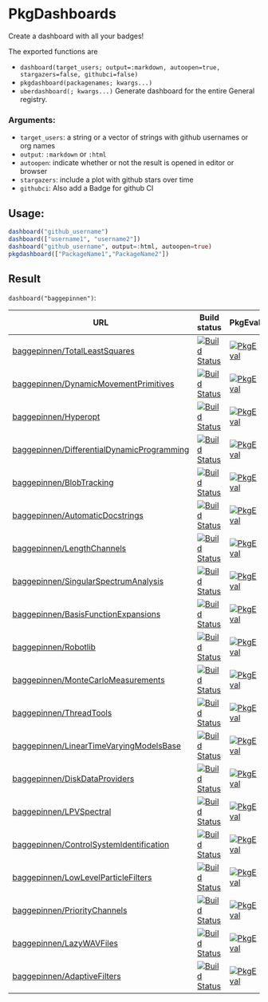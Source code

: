 # PkgDashboards

<!-- [![Build Status](https://travis-ci.com/baggepinnen/PkgDashboards.jl.svg?branch=master)](https://travis-ci.com/baggepinnen/PkgDashboards.jl) -->
<!-- [![Codecov](https://codecov.io/gh/baggepinnen/PkgDashboards.jl/branch/master/graph/badge.svg)](https://codecov.io/gh/baggepinnen/PkgDashboards.jl) -->

Create a dashboard with all your badges!

The exported functions are
- `dashboard(target_users; output=:markdown, autoopen=true, stargazers=false, githubci=false)`
- `pkgdashboard(packagenames; kwargs...)`
- `uberdashboard(; kwargs...)` Generate dashboard for the entire General registry.

### Arguments:
- `target_users`: a string or a vector of strings with github usernames or org names
- `output`: `:markdown` or `:html`
- `autoopen`: indicate whether or not the result is opened in editor or browser
- `stargazers`: include a plot with github stars over time
- `githubci`: Also add a Badge for github CI

## Usage:
```julia
dashboard("github_username")
dashboard(["username1", "username2"])
dashboard("github_username", output=:html, autoopen=true)
pkgdashboard(["PackageName1","PackageName2"])
```

## Result
`dashboard("baggepinnen")`:

|                                                                                                                URL |                                                                                                                                                                  Build status |                                                                                                                                                                                 PkgEval |                                                                                                                                                                              CodeCov |
|--------------------------------------------------------------------------------------------------------------------|-------------------------------------------------------------------------------------------------------------------------------------------------------------------------------|-----------------------------------------------------------------------------------------------------------------------------------------------------------------------------------------|--------------------------------------------------------------------------------------------------------------------------------------------------------------------------------------|
|                           [baggepinnen/TotalLeastSquares](https://github.com/baggepinnen/TotalLeastSquares.jl.git) |                           [![Build Status](https://travis-ci.org/baggepinnen/TotalLeastSquares.jl.svg?branch=master)](https://travis-ci.org/baggepinnen/TotalLeastSquares.jl) |              [![PkgEval](https://juliaci.github.io/NanosoldierReports/pkgeval_badges/T/TotalLeastSquares.svg)](https://juliaci.github.io/NanosoldierReports/pkgeval_badges/report.html) |                           [![codecov](https://codecov.io/gh/baggepinnen/TotalLeastSquares.jl/branch/master/graph/badge.svg)](https://codecov.io/gh/baggepinnen/TotalLeastSquares.jl) |
|           [baggepinnen/DynamicMovementPrimitives](https://github.com/baggepinnen/DynamicMovementPrimitives.jl.git) |           [![Build Status](https://travis-ci.org/baggepinnen/DynamicMovementPrimitives.jl.svg?branch=master)](https://travis-ci.org/baggepinnen/DynamicMovementPrimitives.jl) |      [![PkgEval](https://juliaci.github.io/NanosoldierReports/pkgeval_badges/D/DynamicMovementPrimitives.svg)](https://juliaci.github.io/NanosoldierReports/pkgeval_badges/report.html) |           [![codecov](https://codecov.io/gh/baggepinnen/DynamicMovementPrimitives.jl/branch/master/graph/badge.svg)](https://codecov.io/gh/baggepinnen/DynamicMovementPrimitives.jl) |
|                                             [baggepinnen/Hyperopt](https://github.com/baggepinnen/Hyperopt.jl.git) |                                             [![Build Status](https://travis-ci.org/baggepinnen/Hyperopt.jl.svg?branch=master)](https://travis-ci.org/baggepinnen/Hyperopt.jl) |                       [![PkgEval](https://juliaci.github.io/NanosoldierReports/pkgeval_badges/H/Hyperopt.svg)](https://juliaci.github.io/NanosoldierReports/pkgeval_badges/report.html) |                                             [![codecov](https://codecov.io/gh/baggepinnen/Hyperopt.jl/branch/master/graph/badge.svg)](https://codecov.io/gh/baggepinnen/Hyperopt.jl) |
| [baggepinnen/DifferentialDynamicProgramming](https://github.com/baggepinnen/DifferentialDynamicProgramming.jl.git) | [![Build Status](https://travis-ci.org/baggepinnen/DifferentialDynamicProgramming.jl.svg?branch=master)](https://travis-ci.org/baggepinnen/DifferentialDynamicProgramming.jl) | [![PkgEval](https://juliaci.github.io/NanosoldierReports/pkgeval_badges/D/DifferentialDynamicProgramming.svg)](https://juliaci.github.io/NanosoldierReports/pkgeval_badges/report.html) | [![codecov](https://codecov.io/gh/baggepinnen/DifferentialDynamicProgramming.jl/branch/master/graph/badge.svg)](https://codecov.io/gh/baggepinnen/DifferentialDynamicProgramming.jl) |
|                                     [baggepinnen/BlobTracking](https://github.com/baggepinnen/BlobTracking.jl.git) |                                     [![Build Status](https://travis-ci.org/baggepinnen/BlobTracking.jl.svg?branch=master)](https://travis-ci.org/baggepinnen/BlobTracking.jl) |                   [![PkgEval](https://juliaci.github.io/NanosoldierReports/pkgeval_badges/B/BlobTracking.svg)](https://juliaci.github.io/NanosoldierReports/pkgeval_badges/report.html) |                                     [![codecov](https://codecov.io/gh/baggepinnen/BlobTracking.jl/branch/master/graph/badge.svg)](https://codecov.io/gh/baggepinnen/BlobTracking.jl) |
|                       [baggepinnen/AutomaticDocstrings](https://github.com/baggepinnen/AutomaticDocstrings.jl.git) |                       [![Build Status](https://travis-ci.org/baggepinnen/AutomaticDocstrings.jl.svg?branch=master)](https://travis-ci.org/baggepinnen/AutomaticDocstrings.jl) |            [![PkgEval](https://juliaci.github.io/NanosoldierReports/pkgeval_badges/A/AutomaticDocstrings.svg)](https://juliaci.github.io/NanosoldierReports/pkgeval_badges/report.html) |                       [![codecov](https://codecov.io/gh/baggepinnen/AutomaticDocstrings.jl/branch/master/graph/badge.svg)](https://codecov.io/gh/baggepinnen/AutomaticDocstrings.jl) |
|                                 [baggepinnen/LengthChannels](https://github.com/baggepinnen/LengthChannels.jl.git) |                                 [![Build Status](https://travis-ci.org/baggepinnen/LengthChannels.jl.svg?branch=master)](https://travis-ci.org/baggepinnen/LengthChannels.jl) |                 [![PkgEval](https://juliaci.github.io/NanosoldierReports/pkgeval_badges/L/LengthChannels.svg)](https://juliaci.github.io/NanosoldierReports/pkgeval_badges/report.html) |                                 [![codecov](https://codecov.io/gh/baggepinnen/LengthChannels.jl/branch/master/graph/badge.svg)](https://codecov.io/gh/baggepinnen/LengthChannels.jl) |
|             [baggepinnen/SingularSpectrumAnalysis](https://github.com/baggepinnen/SingularSpectrumAnalysis.jl.git) |             [![Build Status](https://travis-ci.org/baggepinnen/SingularSpectrumAnalysis.jl.svg?branch=master)](https://travis-ci.org/baggepinnen/SingularSpectrumAnalysis.jl) |       [![PkgEval](https://juliaci.github.io/NanosoldierReports/pkgeval_badges/S/SingularSpectrumAnalysis.svg)](https://juliaci.github.io/NanosoldierReports/pkgeval_badges/report.html) |             [![codecov](https://codecov.io/gh/baggepinnen/SingularSpectrumAnalysis.jl/branch/master/graph/badge.svg)](https://codecov.io/gh/baggepinnen/SingularSpectrumAnalysis.jl) |
|               [baggepinnen/BasisFunctionExpansions](https://github.com/baggepinnen/BasisFunctionExpansions.jl.git) |               [![Build Status](https://travis-ci.org/baggepinnen/BasisFunctionExpansions.jl.svg?branch=master)](https://travis-ci.org/baggepinnen/BasisFunctionExpansions.jl) |        [![PkgEval](https://juliaci.github.io/NanosoldierReports/pkgeval_badges/B/BasisFunctionExpansions.svg)](https://juliaci.github.io/NanosoldierReports/pkgeval_badges/report.html) |               [![codecov](https://codecov.io/gh/baggepinnen/BasisFunctionExpansions.jl/branch/master/graph/badge.svg)](https://codecov.io/gh/baggepinnen/BasisFunctionExpansions.jl) |
|                                             [baggepinnen/Robotlib](https://github.com/baggepinnen/Robotlib.jl.git) |                                             [![Build Status](https://travis-ci.org/baggepinnen/Robotlib.jl.svg?branch=master)](https://travis-ci.org/baggepinnen/Robotlib.jl) |                       [![PkgEval](https://juliaci.github.io/NanosoldierReports/pkgeval_badges/R/Robotlib.svg)](https://juliaci.github.io/NanosoldierReports/pkgeval_badges/report.html) |                                             [![codecov](https://codecov.io/gh/baggepinnen/Robotlib.jl/branch/master/graph/badge.svg)](https://codecov.io/gh/baggepinnen/Robotlib.jl) |
|                 [baggepinnen/MonteCarloMeasurements](https://github.com/baggepinnen/MonteCarloMeasurements.jl.git) |                 [![Build Status](https://travis-ci.org/baggepinnen/MonteCarloMeasurements.jl.svg?branch=master)](https://travis-ci.org/baggepinnen/MonteCarloMeasurements.jl) |         [![PkgEval](https://juliaci.github.io/NanosoldierReports/pkgeval_badges/M/MonteCarloMeasurements.svg)](https://juliaci.github.io/NanosoldierReports/pkgeval_badges/report.html) |                 [![codecov](https://codecov.io/gh/baggepinnen/MonteCarloMeasurements.jl/branch/master/graph/badge.svg)](https://codecov.io/gh/baggepinnen/MonteCarloMeasurements.jl) |
|                                       [baggepinnen/ThreadTools](https://github.com/baggepinnen/ThreadTools.jl.git) |                                       [![Build Status](https://travis-ci.org/baggepinnen/ThreadTools.jl.svg?branch=master)](https://travis-ci.org/baggepinnen/ThreadTools.jl) |                    [![PkgEval](https://juliaci.github.io/NanosoldierReports/pkgeval_badges/T/ThreadTools.svg)](https://juliaci.github.io/NanosoldierReports/pkgeval_badges/report.html) |                                       [![codecov](https://codecov.io/gh/baggepinnen/ThreadTools.jl/branch/master/graph/badge.svg)](https://codecov.io/gh/baggepinnen/ThreadTools.jl) |
|       [baggepinnen/LinearTimeVaryingModelsBase](https://github.com/baggepinnen/LinearTimeVaryingModelsBase.jl.git) |       [![Build Status](https://travis-ci.org/baggepinnen/LinearTimeVaryingModelsBase.jl.svg?branch=master)](https://travis-ci.org/baggepinnen/LinearTimeVaryingModelsBase.jl) |    [![PkgEval](https://juliaci.github.io/NanosoldierReports/pkgeval_badges/L/LinearTimeVaryingModelsBase.svg)](https://juliaci.github.io/NanosoldierReports/pkgeval_badges/report.html) |       [![codecov](https://codecov.io/gh/baggepinnen/LinearTimeVaryingModelsBase.jl/branch/master/graph/badge.svg)](https://codecov.io/gh/baggepinnen/LinearTimeVaryingModelsBase.jl) |
|                           [baggepinnen/DiskDataProviders](https://github.com/baggepinnen/DiskDataProviders.jl.git) |                           [![Build Status](https://travis-ci.org/baggepinnen/DiskDataProviders.jl.svg?branch=master)](https://travis-ci.org/baggepinnen/DiskDataProviders.jl) |              [![PkgEval](https://juliaci.github.io/NanosoldierReports/pkgeval_badges/D/DiskDataProviders.svg)](https://juliaci.github.io/NanosoldierReports/pkgeval_badges/report.html) |                           [![codecov](https://codecov.io/gh/baggepinnen/DiskDataProviders.jl/branch/master/graph/badge.svg)](https://codecov.io/gh/baggepinnen/DiskDataProviders.jl) |
|                                       [baggepinnen/LPVSpectral](https://github.com/baggepinnen/LPVSpectral.jl.git) |                                       [![Build Status](https://travis-ci.org/baggepinnen/LPVSpectral.jl.svg?branch=master)](https://travis-ci.org/baggepinnen/LPVSpectral.jl) |                    [![PkgEval](https://juliaci.github.io/NanosoldierReports/pkgeval_badges/L/LPVSpectral.svg)](https://juliaci.github.io/NanosoldierReports/pkgeval_badges/report.html) |                                       [![codecov](https://codecov.io/gh/baggepinnen/LPVSpectral.jl/branch/master/graph/badge.svg)](https://codecov.io/gh/baggepinnen/LPVSpectral.jl) |
|       [baggepinnen/ControlSystemIdentification](https://github.com/baggepinnen/ControlSystemIdentification.jl.git) |       [![Build Status](https://travis-ci.org/baggepinnen/ControlSystemIdentification.jl.svg?branch=master)](https://travis-ci.org/baggepinnen/ControlSystemIdentification.jl) |    [![PkgEval](https://juliaci.github.io/NanosoldierReports/pkgeval_badges/C/ControlSystemIdentification.svg)](https://juliaci.github.io/NanosoldierReports/pkgeval_badges/report.html) |       [![codecov](https://codecov.io/gh/baggepinnen/ControlSystemIdentification.jl/branch/master/graph/badge.svg)](https://codecov.io/gh/baggepinnen/ControlSystemIdentification.jl) |
|               [baggepinnen/LowLevelParticleFilters](https://github.com/baggepinnen/LowLevelParticleFilters.jl.git) |               [![Build Status](https://travis-ci.org/baggepinnen/LowLevelParticleFilters.jl.svg?branch=master)](https://travis-ci.org/baggepinnen/LowLevelParticleFilters.jl) |        [![PkgEval](https://juliaci.github.io/NanosoldierReports/pkgeval_badges/L/LowLevelParticleFilters.svg)](https://juliaci.github.io/NanosoldierReports/pkgeval_badges/report.html) |               [![codecov](https://codecov.io/gh/baggepinnen/LowLevelParticleFilters.jl/branch/master/graph/badge.svg)](https://codecov.io/gh/baggepinnen/LowLevelParticleFilters.jl) |
|                             [baggepinnen/PriorityChannels](https://github.com/baggepinnen/PriorityChannels.jl.git) |                             [![Build Status](https://travis-ci.org/baggepinnen/PriorityChannels.jl.svg?branch=master)](https://travis-ci.org/baggepinnen/PriorityChannels.jl) |               [![PkgEval](https://juliaci.github.io/NanosoldierReports/pkgeval_badges/P/PriorityChannels.svg)](https://juliaci.github.io/NanosoldierReports/pkgeval_badges/report.html) |                             [![codecov](https://codecov.io/gh/baggepinnen/PriorityChannels.jl/branch/master/graph/badge.svg)](https://codecov.io/gh/baggepinnen/PriorityChannels.jl) |
|                                     [baggepinnen/LazyWAVFiles](https://github.com/baggepinnen/LazyWAVFiles.jl.git) |                                     [![Build Status](https://travis-ci.org/baggepinnen/LazyWAVFiles.jl.svg?branch=master)](https://travis-ci.org/baggepinnen/LazyWAVFiles.jl) |                   [![PkgEval](https://juliaci.github.io/NanosoldierReports/pkgeval_badges/L/LazyWAVFiles.svg)](https://juliaci.github.io/NanosoldierReports/pkgeval_badges/report.html) |                                     [![codecov](https://codecov.io/gh/baggepinnen/LazyWAVFiles.jl/branch/master/graph/badge.svg)](https://codecov.io/gh/baggepinnen/LazyWAVFiles.jl) |
|                               [baggepinnen/AdaptiveFilters](https://github.com/baggepinnen/AdaptiveFilters.jl.git) |                               [![Build Status](https://travis-ci.org/baggepinnen/AdaptiveFilters.jl.svg?branch=master)](https://travis-ci.org/baggepinnen/AdaptiveFilters.jl) |                [![PkgEval](https://juliaci.github.io/NanosoldierReports/pkgeval_badges/A/AdaptiveFilters.svg)](https://juliaci.github.io/NanosoldierReports/pkgeval_badges/report.html) |                               [![codecov](https://codecov.io/gh/baggepinnen/AdaptiveFilters.jl/branch/master/graph/badge.svg)](https://codecov.io/gh/baggepinnen/AdaptiveFilters.jl) |

